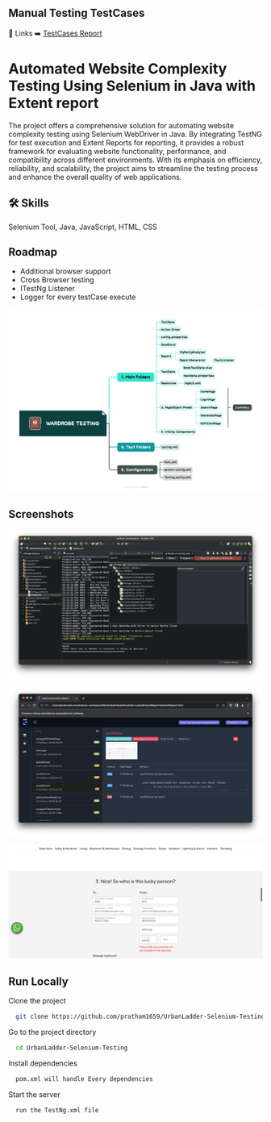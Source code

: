 ## Manual Testing TestCases
🔗 Links ➡️ [TestCases Report](https://docs.google.com/spreadsheets/d/1dopdAkwTcmi_VX-06NL-LQQS3bRFl-Ujc-GIUhx3Jc0/edit?usp=sharing)

# Automated Website Complexity Testing Using Selenium in Java with Extent report

The project offers a comprehensive solution for automating website complexity testing using Selenium WebDriver in Java. By integrating TestNG for test execution and Extent Reports for reporting, it provides a robust framework for evaluating website functionality, performance, and compatibility across different environments. With its emphasis on efficiency, reliability, and scalability, the project aims to streamline the testing process and enhance the overall quality of web applications.


## 🛠 Skills
Selenium Tool, Java, JavaScript, HTML, CSS


## Roadmap

- Additional browser support
- Cross Browser testing
- ITestNg Listener
- Logger for every testCase execute


![RoadMap_screenshots](https://github.com/pratham1659/UrbanLadder-Selenium-Testing/blob/main/screenshots/Wardrobe%20Testing.png?raw=true)


## Screenshots

![Console_screenshots](https://github.com/pratham1659/UrbanLadder-Selenium-Testing/blob/main/screenshots/Console_screenshots.png?raw=true)

![Extent_Report](https://github.com/pratham1659/UrbanLadder-Selenium-Testing/blob/main/screenshots/Extent-report.png?raw=true)

![Capture_creenshots](https://github.com/pratham1659/UrbanLadder-Selenium-Testing/blob/main/screenshots/pincode_error.png?raw=true)
## Run Locally

Clone the project

```bash
  git clone https://github.com/pratham1659/UrbanLadder-Selenium-Testing.git
```

Go to the project directory

```bash
  cd UrbanLadder-Selenium-Testing
```

Install dependencies

```bash
  pom.xml will handle Every dependencies
```

Start the server

```bash
  run the TestNg.xml file
```

